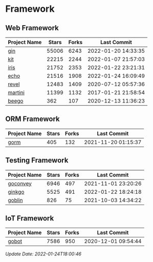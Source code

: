 # Framework

## Web Framework
| Project Name | Stars | Forks | Last Commit |
| ------------ | ----- | ----- | ----------- |
| [gin](https://github.com/gin-gonic/gin) | 55006 | 6243 | 2022-01-20 14:33:35 |
| [kit](https://github.com/go-kit/kit) | 22215 | 2244 | 2022-01-07 21:57:03 |
| [iris](https://github.com/kataras/iris) | 21752 | 2353 | 2022-01-22 23:21:31 |
| [echo](https://github.com/labstack/echo) | 21516 | 1908 | 2022-01-24 16:09:49 |
| [revel](https://github.com/revel/revel) | 12483 | 1409 | 2020-07-12 05:57:36 |
| [martini](https://github.com/go-martini/martini) | 11399 | 1132 | 2017-01-21 21:58:54 |
| [beego](https://github.com/astaxie/beego) | 362 | 107 | 2020-12-13 11:36:23 |

## ORM Framework
| Project Name | Stars | Forks | Last Commit |
| ------------ | ----- | ----- | ----------- |
| [gorm](https://github.com/jinzhu/gorm) | 405 | 132 | 2021-11-20 01:15:37 |

## Testing Framework
| Project Name | Stars | Forks | Last Commit |
| ------------ | ----- | ----- | ----------- |
| [goconvey](https://github.com/smartystreets/goconvey) | 6946 | 497 | 2021-11-01 23:20:26 |
| [ginkgo](https://github.com/onsi/ginkgo) | 5525 | 491 | 2022-01-22 18:24:18 |
| [goblin](https://github.com/franela/goblin) | 826 | 75 | 2021-10-03 14:34:22 |

## IoT Framework
| Project Name | Stars | Forks | Last Commit |
| ------------ | ----- | ----- | ----------- |
| [gobot](https://github.com/hybridgroup/gobot) | 7586 | 950 | 2020-12-01 09:54:44 |

*Update Date: 2022-01-24T18:00:46*